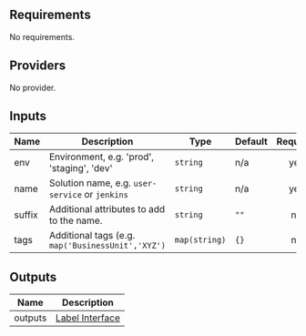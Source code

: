 ## Requirements

No requirements.

## Providers

No provider.

## Inputs

| Name | Description | Type | Default | Required |
|------|-------------|------|---------|:--------:|
| env | Environment, e.g. 'prod', 'staging', 'dev' | `string` | n/a | yes |
| name | Solution name, e.g. `user-service` or `jenkins` | `string` | n/a | yes |
| suffix | Additional attributes to add to the name. | `string` | `""` | no |
| tags | Additional tags (e.g. `map('BusinessUnit','XYZ')` | `map(string)` | `{}` | no |

## Outputs

| Name | Description |
|------|-------------|
| outputs | [Label Interface](https://github.com/Clean-Terraform/terraform-modules/tree/master/generic/labels/base/interface/README.md) |

